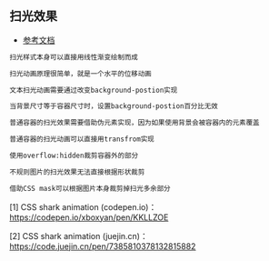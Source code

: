 ## 扫光效果

- [参考文档](https://mp.weixin.qq.com/s?__biz=Mzg2MDU4MzU3Nw==&mid=2247498828&idx=1&sn=d2ce24c2c498ce392692c335f363f52a&chksm=ce269fbaf95116ac3c4e89da6b09de8134891f63bee355cc98f981424a885ab1f96fbb1da123&mpshare=1&scene=1&srcid=0808uIoHfRqXEkQIXJgyTWqW&sharer_shareinfo=553181c0ebff33c591bdd599c4a13c95&sharer_shareinfo_first=fe0e711973e3afe2ce2e6c2b2b4c1ed6#rd)


```txt
扫光样式本身可以直接用线性渐变绘制而成

扫光动画原理很简单，就是一个水平的位移动画

文本扫光动画需要通过改变background-postion实现

当背景尺寸等于容器尺寸时，设置background-postion百分比无效

普通容器的扫光效果需要借助伪元素实现，因为如果使用背景会被容器内的元素覆盖

普通容器的扫光动画可以直接用transfrom实现

使用overflow:hidden裁剪容器外的部分

不规则图片的扫光效果无法直接根据形状裁剪

借助CSS mask可以根据图片本身裁剪掉扫光多余部分
```

[1] CSS shark animation (codepen.io)： https://codepen.io/xboxyan/pen/KKLLZOE

[2] CSS shark animation (juejin.cn)： https://code.juejin.cn/pen/7385810378132815882